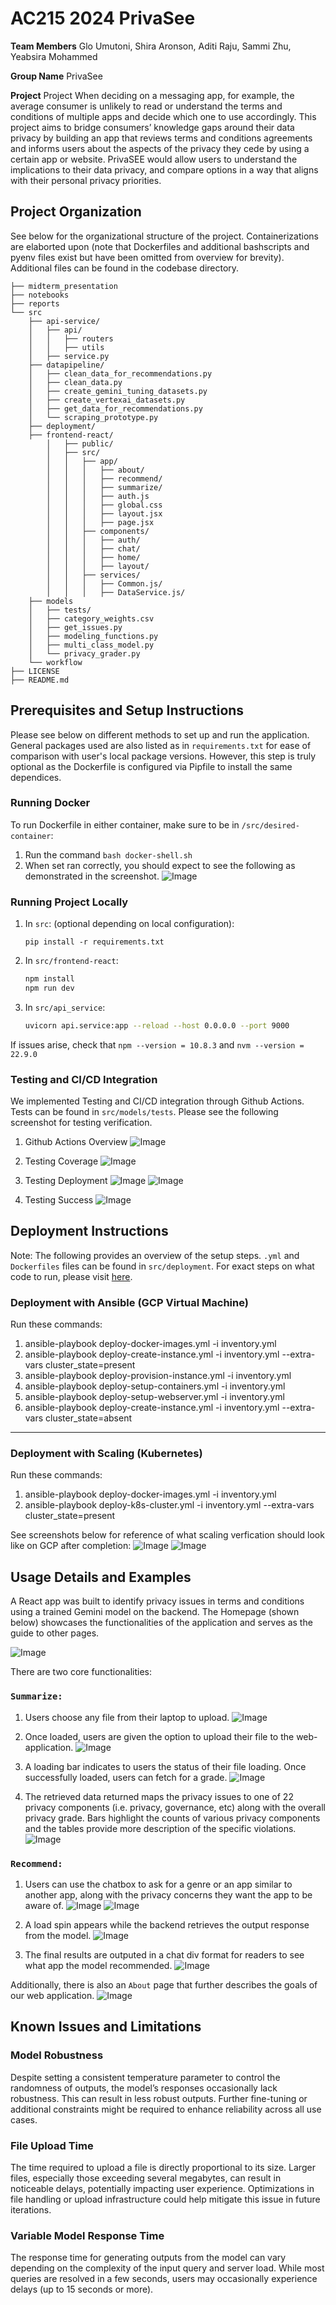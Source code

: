 # AC215 2024 PrivaSee
**Team Members** Glo Umutoni, Shira Aronson, Aditi Raju, Sammi Zhu, Yeabsira Mohammed

**Group Name** PrivaSee

**Project** Project When deciding on a messaging app, for example, the average consumer is unlikely to read or understand the terms and conditions of multiple apps and decide which one to use accordingly. This project aims to bridge consumers’ knowledge gaps around their data privacy by building an app that reviews terms and conditions agreements and informs users about the aspects of the privacy they cede by using a certain app or website. PrivaSEE would allow users to understand the implications to their data privacy, and compare options in a way that aligns with their personal privacy priorities.

## Project Organization
See below for the organizational structure of the project. Containerizations are elaborted upon (note that Dockerfiles and additional bashscripts and pyenv files exist but have been omitted from overview for brevity). Additional files can be found in the codebase directory. 
```
├── midterm_presentation
├── notebooks
├── reports
└── src
    ├── api-service/
    │   ├── api/
    │   │   ├── routers
    │   │   ├── utils
    │   ├── service.py
    ├── datapipeline/
    │   ├── clean_data_for_recommendations.py
    │   ├── clean_data.py
    │   ├── create_gemini_tuning_datasets.py
    │   ├── create_vertexai_datasets.py
    │   ├── get_data_for_recommendations.py
    │   └── scraping_prototype.py
    ├── deployment/
    ├── frontend-react/
        │   ├── public/
        │   ├── src/
        │   │   ├── app/
        │   │   │   ├── about/
        │   │   │   ├── recommend/
        │   │   │   ├── summarize/
        │   │   │   ├── auth.js
        │   │   │   ├── global.css
        │   │   │   ├── layout.jsx
        │   │   │   ├── page.jsx
        │   │   ├── components/
        │   │   │   ├── auth/
        │   │   │   ├── chat/
        │   │   │   ├── home/
        │   │   │   ├── layout/
        │   │   ├── services/
        │   │   │   ├── Common.js/
        │   │   │   ├── DataService.js/
    ├── models
    │   ├── tests/
    │   ├── category_weights.csv
    │   ├── get_issues.py
    │   ├── modeling_functions.py
    │   ├── multi_class_model.py
    │   └── privacy_grader.py
    └── workflow
├── LICENSE
├── README.md
```

## Prerequisites and Setup Instructions
Please see below on different methods to set up and run the application. General packages used are also listed as in `requirements.txt` for ease of comparison with user's local package versions. However, this step is truly optional as the Dockerfile is configured via Pipfile to install the same dependices. 

### Running Docker
To run Dockerfile in either container, make sure to be in `/src/desired-container`:

1. Run the command `bash docker-shell.sh`
2. When set ran correctly, you should expect to see the following as demonstrated in the screenshot.
![Image](reports/images/docker-screenshot.png)

### Running Project Locally
1. In `src`: (optional depending on local configuration):
   ```
   pip install -r requirements.txt
2. In `src/frontend-react`: 
   ```bash
   npm install
   npm run dev   
3. In `src/api_service`:
   ```bash
   uvicorn api.service:app --reload --host 0.0.0.0 --port 9000
If issues arise, check that `npm --version = 10.8.3` and `nvm --version = 22.9.0`

### Testing and CI/CD Integration
We implemented Testing and CI/CD integration through Github Actions. Tests can be found in `src/models/tests`. Please see the following screenshot for testing verification.

1. Github Actions Overview
![Image](reports/images/deploy_overview.JPG)

2. Testing Coverage
![Image](reports/images/coverage.JPG)

3. Testing Deployment
![Image](reports/images/deployment%201.JPG)
![Image](reports/images/deployment%202.JPG)

4. Testing Success
![Image](reports/images/successful_deploy.JPG)


## Deployment Instructions
Note: The following provides an overview of the setup steps. `.yml` and `Dockerfiles` files can be found in `src/deployment`. For exact steps on what code to run, please visit [here](https://github.com/dlops-io/cheese-app-v3/blob/main/README.md).

### Deployment with Ansible (GCP Virtual Machine)
Run these commands:

1. ansible-playbook deploy-docker-images.yml -i inventory.yml
2. ansible-playbook deploy-create-instance.yml -i inventory.yml --extra-vars cluster_state=present
3. ansible-playbook deploy-provision-instance.yml -i inventory.yml
4. ansible-playbook deploy-setup-containers.yml -i inventory.yml
5. ansible-playbook deploy-setup-webserver.yml -i inventory.yml
6. ansible-playbook deploy-create-instance.yml -i inventory.yml --extra-vars cluster_state=absent

---

### Deployment with Scaling (Kubernetes)
Run these commands:

1. ansible-playbook deploy-docker-images.yml -i inventory.yml
2. ansible-playbook deploy-k8s-cluster.yml -i inventory.yml --extra-vars cluster_state=present


See screenshots below for reference of what scaling verfication should look like on GCP after completion:
![Image](reports/images/scaling%20screenshot%201.png)
![Image](reports/images/scaling%20screenshot%202.png)


## Usage Details and Examples
A React app was built to identify privacy issues in terms and conditions using a trained Gemini model on the backend. The Homepage (shown below) showcases the functionalities of the application and serves as the guide to other pages. 

![Image](reports/images/homepage.png)


There are two core functionalities:
### `Summarize:` 
1. Users choose any file from their laptop to upload. 
![Image](reports/images/summarize.png)

2. Once loaded, users are given the option to upload their file to the web-application. 
![Image](reports/images/file_loaded.png)

3. A loading bar indicates to users the status of their file loading. Once successfully loaded, users can fetch for a grade.
![Image](reports/images/file_load_bar.png)

4. The retrieved data returned maps the privacy issues to one of 22 privacy components (i.e. privacy, governance, etc) along with the overall privacy grade. Bars highlight the counts of various privacy components and the tables provide more description of the specific violations.
![Image](reports/images/summarize_results.png)

### `Recommend:` 
1. Users can use the chatbox to ask for a genre or an app similar to another app, along with the privacy concerns they want the app to be aware of. 
![Image](reports/images/recommend.png)
![Image](reports/images/user_prompt.png)

2. A load spin appears while the backend retrieves the output response from the model.
![Image](reports/images/rec_load.png)

3. The final results are outputed in a chat div format for readers to see what app the model recommended. 
![Image](reports/images/recommend_results.png)

Additionally, there is also an `About` page that further describes the goals of our web application. 
![Image](reports/images/about.png)

## Known Issues and Limitations

### Model Robustness
Despite setting a consistent temperature parameter to control the randomness of outputs, the model’s responses occasionally lack robustness. This can result in less robust outputs. Further fine-tuning or additional constraints might be required to enhance reliability across all use cases.

### File Upload Time
The time required to upload a file is directly proportional to its size. Larger files, especially those exceeding several megabytes, can result in noticeable delays, potentially impacting user experience. Optimizations in file handling or upload infrastructure could help mitigate this issue in future iterations.

### Variable Model Response Time
The response time for generating outputs from the model can vary depending on the complexity of the input query and server load. While most queries are resolved in a few seconds, users may occasionally experience delays (up to 15 seconds or more).